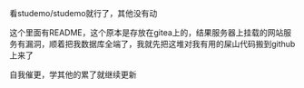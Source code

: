 看studemo/studemo就行了，其他没有动

这个里面有README，这个原本是存放在gitea上的，结果服务器上挂载的网站服务有漏洞，顺着把我数据库全端了，我就先把这堆对我有用的屎山代码搬到github上来了

自我催更，学其他的累了就继续更新
